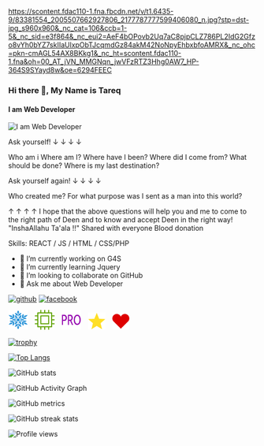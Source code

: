 https://scontent.fdac110-1.fna.fbcdn.net/v/t1.6435-9/83381554_2005507662927806_2177787777599406080_n.jpg?stp=dst-jpg_s960x960&_nc_cat=106&ccb=1-5&_nc_sid=e3f864&_nc_eui2=AeF4bOPovb2Uq7aC8pjpCLZ786PL2IdG2Gfzo8vYh0bYZ7skIIaUlxpObTJcqmdGz84akM42NoNpyEhbxbfoAMRX&_nc_ohc=pkn-cmAGL54AX8BKkg1&_nc_ht=scontent.fdac110-1.fna&oh=00_AT_jVN_MMGNqn_jwVFzRTZ3Hhg0AW7_HP-364S9SYayd8w&oe=6294FEEC

### Hi there 👋, My Name is Tareq
#### I am Web Developer
![I am Web Developer](https://scontent.fdac110-1.fna.fbcdn.net/v/t1.6435-9/83381554_2005507662927806_2177787777599406080_n.jpg?stp=dst-jpg_s960x960&_nc_cat=106&ccb=1-5&_nc_sid=e3f864&_nc_eui2=AeF4bOPovb2Uq7aC8pjpCLZ786PL2IdG2Gfzo8vYh0bYZ7skIIaUlxpObTJcqmdGz84akM42NoNpyEhbxbfoAMRX&_nc_ohc=pkn-cmAGL54AX8BKkg1&_nc_ht=scontent.fdac110-1.fna&oh=00_AT_jVN_MMGNqn_jwVFzRTZ3Hhg0AW7_HP-364S9SYayd8w&oe=6294FEEC)

Ask yourself!
↓ ↓ ↓ ↓

Who am i
Where am I?
Where have I been?
Where did I come from?
What should be done?
Where is my last destination?

Ask yourself again!
↓ ↓ ↓ ↓


Who created me?
For what purpose was I sent as a man into this world?

↑ ↑ ↑ ↑
I hope that the above questions will help you and me to come to the right path of Deen and to know and accept Deen in the right way!
"InshaAllahu Ta'ala !!"
Shared with everyone
Blood donation

Skills: REACT / JS / HTML / CSS/PHP

- 🔭 I’m currently working on G4S 
- 🌱 I’m currently learning Jquery 
- 👯 I’m looking to collaborate on GitHub 
- 💬 Ask me about Web Developer 


[<img src='https://cdn.jsdelivr.net/npm/simple-icons@3.0.1/icons/github.svg' alt='github' height='40'>](https://github.com/bangladeshitareq)  [<img src='https://cdn.jsdelivr.net/npm/simple-icons@3.0.1/icons/facebook.svg' alt='facebook' height='40'>](https://www.facebook.com/tareq.rahman.73932)  

<a href='https://archiveprogram.github.com/'><img src='https://raw.githubusercontent.com/acervenky/animated-github-badges/master/assets/acbadge.gif' width='40' height='40'></a> <a href='https://docs.github.com/en/developers'><img src='https://raw.githubusercontent.com/acervenky/animated-github-badges/master/assets/devbadge.gif' width='40' height='40'></a> <a href='https://github.com/pricing'><img src='https://raw.githubusercontent.com/acervenky/animated-github-badges/master/assets/pro.gif' width='40' height='40'></a> <a href='https://stars.github.com/'><img src='https://raw.githubusercontent.com/acervenky/animated-github-badges/master/assets/starbadge.gif' width='35' height='35'></a> <a href='https://docs.github.com/en/github/supporting-the-open-source-community-with-github-sponsors'><img src='https://raw.githubusercontent.com/acervenky/animated-github-badges/master/assets/sponsorbadge.gif' width='35' height='35'></a> 

[![trophy](https://github-profile-trophy.vercel.app/?username=bangladeshitareq)](https://github.com/ryo-ma/github-profile-trophy)

[![Top Langs](https://github-readme-stats.vercel.app/api/top-langs/?username=bangladeshitareq)](https://github.com/anuraghazra/github-readme-stats)

![GitHub stats](https://github-readme-stats.vercel.app/api?username=bangladeshitareq&show_icons=true&count_private=true)  

![GitHub Activity Graph](https://activity-graph.herokuapp.com/graph?username=bangladeshitareq)  

![GitHub metrics](https://metrics.lecoq.io/bangladeshitareq)  

![GitHub streak stats](https://github-readme-streak-stats.herokuapp.com/?user=bangladeshitareq)  

![Profile views](https://gpvc.arturio.dev/bangladeshitareq)  
